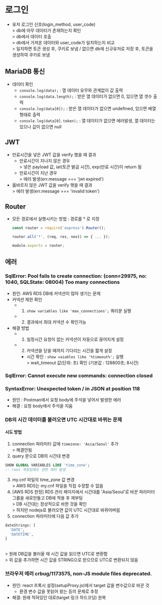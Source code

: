 # 로그인
* 유저 로그인 신호(login_method, user_code)
<br>> db에 아무 데이터가 존재하는지 확인
<br>> db에서 데이터 호출
<br>> db에서 가져온 데이터와 user_code가 일치하는지 비교
<br>> 일치하면 토큰 생성 후, 쿠키로 보냄 / 없으면 db에 신규유저로 저장 후, 토큰을 생성하여 쿠키로 보냄

## MariaDB 통신
* 데이터 확인
  * <code>console.log(data);</code> : 열 데이터 유무와 관계없이 값 출력
  * <code>console.log(data.length);</code> : 받은 열 데이터가 없으면 0, 있으면 열 갯수 출력
  * <code>console.log(data[0]);</code> : 받은 열 데이터가 없으면 undefined, 있으면 배열 형태로 출력
  * <code>console.log(data[0].token);</code> : 열 데이터가 없으면 에러발생, 열 데이터는 있으나 값이 없으면 null

## JWT
* 만료시간을 넣은 JWT 값을 verify 했을 때 결과
  * 만료시간이 지나지 않은 경우
    <br>> 넣은 payload 값, iat(토큰 발급 시간), exp(만료 시간)이 return 됨
  * 만료시간이 지난 경우
    <br>> 에러 발생(err.message === 'jwt expired')
* 옳바르지 않은 JWT 값을 verify 햇을 때 결과
  <br>> 에러 발생(err.message === 'invalid token')

## Router
* 모든 경로에서 실행시키는 방법 : 경로를 * 로 지정
  ```javascript
  const router = require('express').Router();
  
  router.all('*', (req, res, next) => { ... });

  module.exports = router;
  ```

## 에러
### SqlError: Pool fails to create connection: (conn=29975, no: 1040, SQLState: 08004) Too many connections
* 원인: AWS RDS DB에 커넥션이 많아 생기는 문제
* 커넥션 제한 확인
  * 1. <code>show variables like 'max_connections';</code> 쿼리문 실행
  * 2. 결과에서 최대 커넥션 수 확인가능
* 해결 방법
  * 1. 일정시간 요청이 없는 커넥션이 자동으로 끊어지게 설정
  * 2. 커넥션을 닫을 때까지 기다리는 시간을 짧게 설정
    * 시간 확인 : <code>show vaiables like '%timeout%';</code> 실행
      <br>> wait_timeout 값(단위: 초) 확인 (기본값 : 128800초; 8시간)

### SqlError: Cannot execute new commands: connection closed

### SyntaxError: Unexpected token / in JSON at position 118
* 원인 : Postman에서 요청 body에 주석을 넣어서 발생한 에러
* 해결 : 요청 body에서 주석을 지움

### DB의 시간 데이터를 불러오면 UTC 시간대로 바뀌는 문제
#### 시도 방법
1. connection 파라미터 값에 <code>timezone: 'Asia/Seoul'</code> 추가
  <br>> 해결안됨
2. query 문으로 DB의 시간대 변경
  ```sql
  SHOW GLOBAL VARIABLES LIKE 'time_zone';
  -- root 계정임에도 권한 에러 발생
  ```
3. my.cnf 파일의 time_zone 값 변경
  <br>> AWS RDS는 my.cnf 파일을 직접 수정할 수 없음
4. [AWS RDS 한정] RDS 관리 페이지에서 시간대를 'Asia/Seoul'로 바꾼 파라미터 그룹을 새로만들고 DB에 적용 후 재부팅
  <br>> DB 시간대는 정상적으로 바뀐 것을 확인
  <br>> 하지만 nodejs로 불러오면 값이 UTC 시간대로 바뀌어버림
5. connection 파라미터에 다음 값 추가
  ```sql
  dateStrings: [
    'DATE',
    'DATETIME',
  ]
  ```
  <br>> 원래 DB값을 불러올 때 시간 값을 읽으면 UTC로 변환함
  <br>> 위 값을 추가하면 시간 값을 STRING으로 받으므로 UTC로 변환되지 않음

### 브라우저 에러 crbug/1173575, non-JS module files deprecated.
* 원인: react 프록시 설정(setupProxy.js)에서 target 값을 변수값으로 바꾼 것
  * 환경 변수 값을 못읽어 왔는 등의 문제로 추정
* 해결: 원래 적혀있던 대로(target 링크 하드코딩) 원복